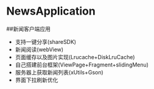 # NewsApplication
##新闻客户端应用

- 支持一键分享(shareSDK)
- 新闻阅读(webView)
- 页面缓存以及图片实现(Lrucache+DiskLruCache)
- 自己搭建前台框架(ViewPage+Fragment+slidingMenu)
- 服务器上获取新闻列表(xUtils+Gson)
- 界面下拉刷新优化
